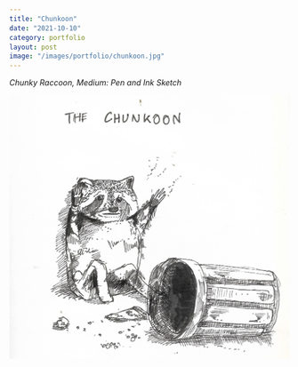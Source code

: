 ```yaml
---
title: "Chunkoon"
date: "2021-10-10"
category: portfolio
layout: post
image: "/images/portfolio/chunkoon.jpg"
---
```

*Chunky Raccoon, Medium: Pen and Ink Sketch*

<p align="center">
<span class="image fit"><img src='/images/portfolio/chunkoon.jpg' alt="Chunkoon"/></span>
</p>
